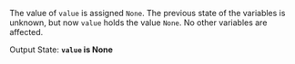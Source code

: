 The value of `value` is assigned `None`. The previous state of the variables is unknown, but now `value` holds the value `None`. No other variables are affected. 

Output State: **`value` is None**